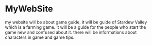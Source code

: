 # MyWebSite
my website will be about game guide, it will be guide of Stardew Valley which is a farming game.
it will be a guide for the people who start the game new and confused about it. there will be informations about characters in game and game tips.
